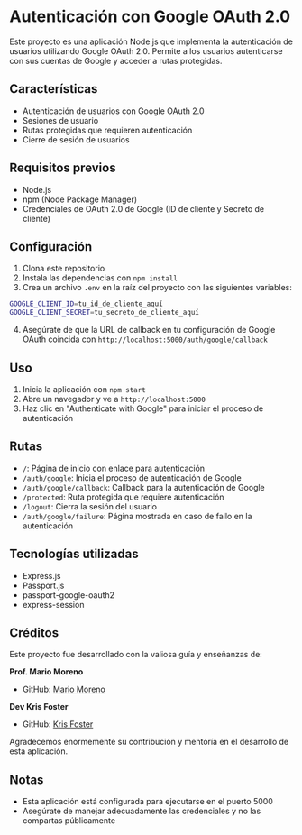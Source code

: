 # Autenticación con Google OAuth 2.0

Este proyecto es una aplicación Node.js que implementa la autenticación de usuarios utilizando Google OAuth 2.0. Permite a los usuarios autenticarse con sus cuentas de Google y acceder a rutas protegidas.

## Características

- Autenticación de usuarios con Google OAuth 2.0
- Sesiones de usuario
- Rutas protegidas que requieren autenticación
- Cierre de sesión de usuarios

## Requisitos previos

- Node.js
- npm (Node Package Manager)
- Credenciales de OAuth 2.0 de Google (ID de cliente y Secreto de cliente)

## Configuración

1. Clona este repositorio
2. Instala las dependencias con `npm install`
3. Crea un archivo `.env` en la raíz del proyecto con las siguientes variables:

```bash
GOOGLE_CLIENT_ID=tu_id_de_cliente_aquí
GOOGLE_CLIENT_SECRET=tu_secreto_de_cliente_aquí
```

4. Asegúrate de que la URL de callback en tu configuración de Google OAuth coincida con `http://localhost:5000/auth/google/callback`

## Uso

1. Inicia la aplicación con `npm start`
2. Abre un navegador y ve a `http://localhost:5000`
3. Haz clic en "Authenticate with Google" para iniciar el proceso de autenticación

## Rutas

- `/`: Página de inicio con enlace para autenticación
- `/auth/google`: Inicia el proceso de autenticación de Google
- `/auth/google/callback`: Callback para la autenticación de Google
- `/protected`: Ruta protegida que requiere autenticación
- `/logout`: Cierra la sesión del usuario
- `/auth/google/failure`: Página mostrada en caso de fallo en la autenticación

## Tecnologías utilizadas

- Express.js
- Passport.js
- passport-google-oauth2
- express-session

## Créditos

Este proyecto fue desarrollado con la valiosa guía y enseñanzas de:

**Prof. Mario Moreno**
- GitHub: [Mario Moreno](https://github.com/mariomorenor)
  
**Dev Kris Foster**
- GitHub: [Kris Foster](https://github.com/kriscfoster) 

Agradecemos enormemente su contribución y mentoría en el desarrollo de esta aplicación.

## Notas

- Esta aplicación está configurada para ejecutarse en el puerto 5000
- Asegúrate de manejar adecuadamente las credenciales y no las compartas públicamente
